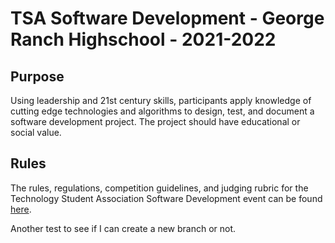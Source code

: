 # TSA Software Development - George Ranch Highschool - 2021-2022

## Purpose

Using leadership and 21st century skills, participants apply knowledge of cutting edge technologies and algorithms to design, test, and document a software development project. The project should have educational or social value.

## Rules

The rules, regulations, competition guidelines, and judging rubric for the Technology Student Association Software Development event can be found [here](https://github.com/tsasoftwaredevelopment/intro/blob/main/HS%20Virtual%20-%20Software%20Development.pdf).

Another test to see if I can create a new branch or not.
